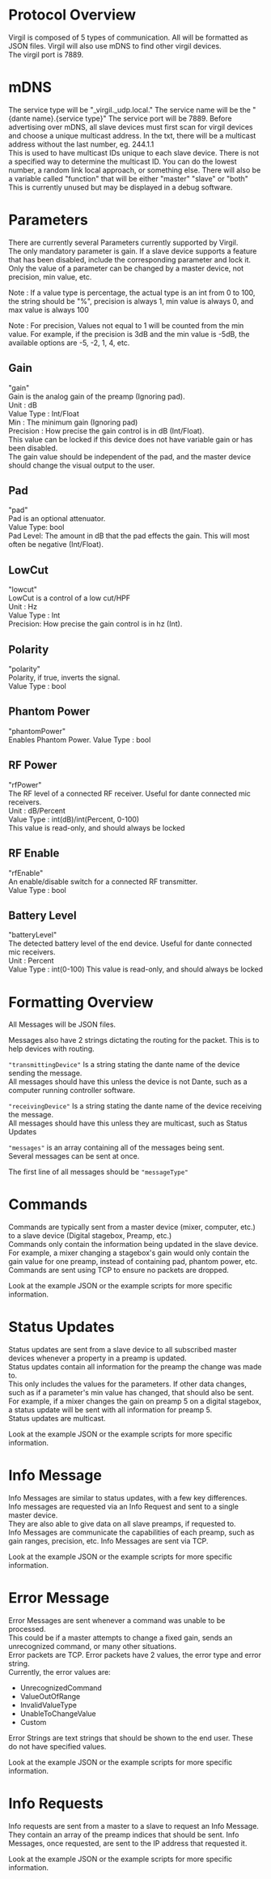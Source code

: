 # Protocol Overview
Virgil is composed of 5 types of communication. All will be formatted as JSON files.
Virgil will also use mDNS to find other virgil devices.  
The virgil port is 7889.

# mDNS
The service type will be "_virgil._udp.local."
The service name will be the "{dante name}.{service type}"
The service port will be 7889.
Before advertising over mDNS, all slave devices must first scan for virgil devices and choose a unique multicast address.
In the txt, there will be a multicast address without the last number, eg. 244.1.1  
This is used to have multicast IDs unique to each slave device. There is not a specified way to determine the multicast ID. You can do the lowest number, a random link local approach, or something else. 
There will also be a variable called "function" that will be either "master" "slave" or "both"  
This is currently unused but may be displayed in a debug software.

# Parameters
There are currently several Parameters currently supported by Virgil.  
The only mandatory parameter is gain. If a slave device supports a feature that has been disabled, include the corresponding parameter and lock it.  
Only the value of a parameter can be changed by a master device, not precision, min value, etc.  

Note : If a value type is percentage, the actual type is an int from 0 to 100, the string should be "%", precision is always 1, min value is always 0, and max value is always 100

Note : For precision, Values not equal to 1 will be counted from the min value. 
For example, if the precision is 3dB and the min value is -5dB, the available options are -5, -2, 1, 4, etc.

## Gain
"gain"  
Gain is the analog gain of the preamp (Ignoring pad).  
Unit : dB  
Value Type : Int/Float  
Min : The minimum gain (Ignoring pad)  
Precision : How precise the gain control is in dB (Int/Float).  
This value can be locked if this device does not have variable gain or has been disabled.  
The gain value should be independent of the pad, and the master device should change the visual output to the user.

## Pad
"pad"  
Pad is an optional attenuator.  
Value Type: bool  
Pad Level: The amount in dB that the pad effects the gain. This will most often be negative (Int/Float).

## LowCut
"lowcut"  
LowCut is a control of a low cut/HPF  
Unit : Hz  
Value Type : Int  
Precision: How precise the gain control is in hz (Int).  

## Polarity
"polarity"  
Polarity, if true, inverts the signal.  
Value Type : bool

## Phantom Power
"phantomPower"  
Enables Phantom Power.
Value Type : bool

## RF Power
"rfPower"  
The RF level of a connected RF receiver. Useful for dante connected mic receivers.  
Unit : dB/Percent  
Value Type : int(dB)/int(Percent, 0-100)  
This value is read-only, and should always be locked

## RF Enable
"rfEnable"  
An enable/disable switch for a connected RF transmitter.  
Value Type : bool

## Battery Level
"batteryLevel"  
The detected battery level of the end device. Useful for dante connected mic receivers.  
Unit : Percent  
Value Type : int(0-100)
This value is read-only, and should always be locked


# Formatting Overview
All Messages will be JSON files.  

Messages also have 2 strings dictating the routing for the packet. This is to help devices with routing.  

` "transmittingDevice" ` Is a string stating the dante name of the device sending the message.  
All messages should have this unless the device is not Dante, such as a  computer running controller software.  

` "receivingDevice" ` Is a string stating the dante name of the device receiving the message.  
All messages should have this unless they are multicast, such as Status Updates  

` "messages" ` is an array containing all of the messages being sent.  
Several messages can be sent at once.  

The first line of all messages should be  ` "messageType" `

# Commands
Commands are typically sent from a master device (mixer, computer, etc.) to a slave device (Digital stagebox, Preamp, etc.)  
Commands only contain the information being updated in the slave device.  
For example, a mixer changing a stagebox's gain would only contain the gain value for one preamp, instead of containing pad, phantom power, etc.  
Commands are sent using TCP to ensure no packets are dropped.  

Look at the example JSON or the example scripts for more specific information.

# Status Updates
Status updates are sent from a slave device to all subscribed master devices whenever a property in a preamp is updated.  
Status updates contain all information for the preamp the change was made to.  
This only includes the values for the parameters. If other data changes, such as if a parameter's min value has changed, that should also be sent.
For example, if a mixer changes the gain on preamp 5 on a digital stagebox, a status update will be sent with all information for preamp 5.  
Status updates are multicast.

Look at the example JSON or the example scripts for more specific information.

# Info Message
Info Messages are similar to status updates, with a few key differences.  
Info messages are requested via an Info Request and sent to a single master device.  
They are also able to give data on all slave preamps, if requested to.  
Info Messages are communicate the capabilities of each preamp, such as gain ranges, precision, etc. 
Info Messages are sent via TCP.

Look at the example JSON or the example scripts for more specific information.

# Error Message
Error Messages are sent whenever a command was unable to be processed.  
This could be if a master attempts to change a fixed gain, sends an unrecognized command, or many other situations.  
Error packets are TCP.
Error packets have 2 values, the error type and error string.  
Currently, the error values are:
- UnrecognizedCommand
- ValueOutOfRange
- InvalidValueType
- UnableToChangeValue
- Custom

Error Strings are text strings that should be shown to the end user. These do not have specified values.

Look at the example JSON or the example scripts for more specific information.

# Info Requests
Info requests are sent from a master to a slave to request an Info Message.  
They contain an array of the preamp indices that should be sent.
Info Messages, once requested, are sent to the IP address that requested it.

Look at the example JSON or the example scripts for more specific information.